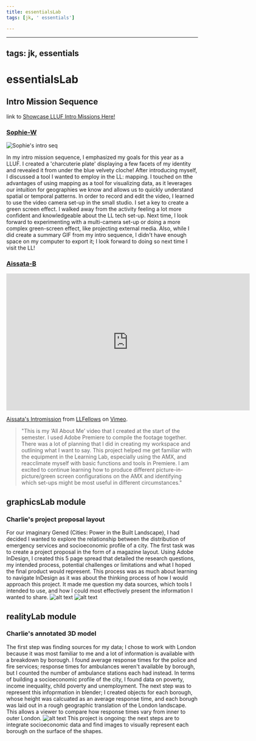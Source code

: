 ```yaml
---
title: essentialsLab
tags: [jk, ' essentials']

---
```


---
tags: jk, essentials
---

# essentialsLab

## Intro Mission Sequence
link to [Showcase LLUF Intro Missions Here!](/3KD7vxygQgCWcqOODzWzoA)

### [Sophie-W](/y6vV_78MSxiCo-TpHgP6ZQ)
![Sophie's intro seq](https://files.slack.com/files-pri/T0HTW3H0V-F02QVLR7LAZ/image.png?pub_secret=ea9e2159ac)

In my intro mission sequence, I emphasized my goals for this year as a LLUF. I created a 'charcuterie plate' displaying a few facets of my identity and revealed it from under the blue velvety cloche! After introducing myself, I discussed a tool I wanted to employ in the LL: mapping. I touched on tthe advantages of using mapping as a tool for visualizing data, as it leverages our intuition for geographies we know and allows us to quickly understand spatial or temporal patterns.  In order to record and edit the video, I learned to use the video camera set-up in the small studio. I set a key to create a green screen effect. I walked away from the activity feeling a lot more confident and knowledgeable about the LL tech set-up. Next time, I look forward to experimenting with a multi-camera set-up or doing a more complex green-screen effect, like projecting external media. Also, while I did create a summary GIF from my intro sequence, I didn't have enough space on my computer to export it; I look forward to doing so next time I visit the LL!

### [Aissata-B](/yr-v3y5DTBS5hlLSgH2wOQ)

<iframe src="https://player.vimeo.com/video/655488135?h=c98504552d" width="640" height="360" frameborder="0" allow="autoplay; fullscreen; picture-in-picture" allowfullscreen></iframe>
<p><a href="https://vimeo.com/655488135">Aissata&#039;s Intromission</a> from <a href="https://vimeo.com/user123901653">LLFellows</a> on <a href="https://vimeo.com">Vimeo</a>.</p>

> "This is my ‘All About Me’ video that I created at the start of the semester. I used Adobe Premiere to compile the footage together. There was a lot of planning that I did in creating my workspace and outlining what I want to say. This project helped me get familiar with the equipment in the Learning Lab, especially using the AMX, and reacclimate myself with basic functions and tools in Premiere. I am excited to continue learning how to produce different picture-in-picture/green screen configurations on the AMX and identifying which set-ups might be most useful in different circumstances."

## graphicsLab module


### Charlie's project proposal layout
For our imaginary Gened (Cities: Power in the Built Landscape), I had decided I wanted to explore the relationship between the distribution of emergency services and socioeconomic profile of a city. The first task was to create a project proposal in the form of a magazine layout. Using Adobe InDesign, I created this 5 page spread that detailed the research questions, my intended process, potential challenges or limitations and what I hoped the final product would represent.
This process was as much about learning to navigate InDesign as it was about the thinking process of how I would approach this project. It made me question my data sources, which tools I intended to use, and how I could most effectively present the information I wanted to share.
![alt text](https://files.slack.com/files-pri/T0HTW3H0V-F036XV3V7QR/screenshot_2022-03-10_at_4.17.33_pm.png?pub_secret=6516bb9ceb)
![alt text](https://files.slack.com/files-pri/T0HTW3H0V-F036CUP44P4/poposal_page_1.png?pub_secret=eb6a860bfe)

## realityLab module

### Charlie's annotated 3D model
The first step was finding sources for my data; I chose to work with London because it was most familiar to me and a lot of information is available with a breakdown by borough. I found average response times for the police and fire services; response times for ambulances weren't available by borough, but I counted the number of ambulance stations each had instead. In terms of building a socioeconomic profile of the city, I found data on poverty, income inequality, child poverty and unemployment.
The next step was to represent this infoprmation in blender; I created objects for each borough, whose height was calcuated as an average response time, and each borugh was laid out in a rough geographic translation of the London landscape. This allows a viewer to compare how response times vary from inner to outer London.
![alt text](https://files.slack.com/files-pri/T0HTW3H0V-F039Z3J77ED/image_from_ios.jpg?pub_secret=9fa618a06a)
This project is ongoing: the next steps are to integrate socioeconomic data and find images to visually represent each borough on the surface of the shapes.
